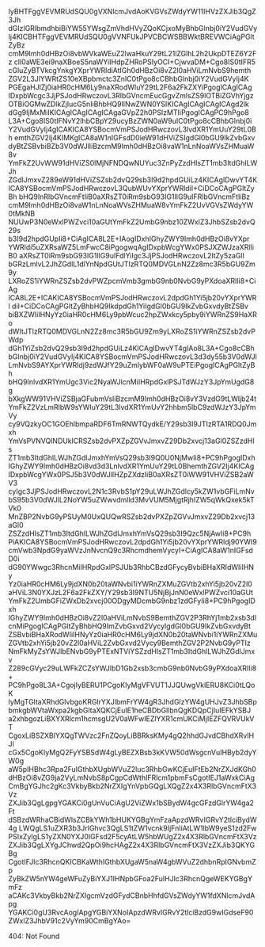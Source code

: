 IyBHTFggVEVMRUdSQU0gVXNlcmJvdAoKVGVsZWdyYW11IHVzZXJib3QgZ3Jh
dGlzIGRlbmdhbiBiYW55YWsgZmVhdHVyZQoKCjxoMyBhbGlnbj0iY2VudGVy
Ij4KICBHTFggVEVMRUdSQU0gVVNFUkJPVCBCWSBBWktBREVWCiAgPGltZyBz
cmM9Imh0dHBzOi8vbWVkaWEuZ2lwaHkuY29tL21lZGlhL2h2UkpDTEZ6Y2Fz
clI0aWE3ei9naXBoeS5naWYiIHdpZHRoPSIyOCI+CjwvaDM+Cgo8IS0tIFR5
cGluZyBTVkcgYnkgYXprYWRldiAtIGh0dHBzOi8vZ2l0aHViLmNvbS9hemth
ZGV2L3JlYWRtZS10eXBpbmctc3ZnIC0tPgo8cCBhbGlnbj0iY2VudGVyIj4K
PGEgaHJlZj0iaHR0cHM6Ly9naXRodWIuY29tL2F6a2FkZXYiPgogICAgICAg
IDxpbWcgc3JjPSJodHRwczovL3RlbGVncmEucGgvZmlsZS9lOTBiZGVhYjgz
OTBiOGMwZDlkZjIucG5nIiBhbHQ9IlNwZWN0YSIKICAgICAgICAgICAgd2lk
dGg9IjMxMiIKICAgICAgICAgICAgaGVpZ2h0PSIzMTIiPgogICAgPC9hPgo8
L3A+Cgo8IS0tIFNvY2lhbCBpY29ucyBzZWN0aW9uIC0tPgo8cCBhbGlnbj0i
Y2VudGVyIj4gICAKICA8YSBocmVmPSJodHRwczovL3lvdXR1YmUuY29tL0Bh
emthZGV2Ij4KIMKgICA8aW1nIGFsdD0ieW91dHViZSIgdGl0bGU9IkZvbGxv
dyBtZSBvbiBZb3V0dWJlIiBzcmM9Imh0dHBzOi8vaW1nLnNoaWVsZHMuaW8v
YmFkZ2UvWW91dHViZS0lMjNFNDQwNUYuc3ZnPyZzdHlsZT1mb3ItdGhlLWJh
ZGdlJmxvZ289eW91dHViZSZsb2dvQ29sb3I9d2hpdGUiLz4KICAgIDwvYT4K
ICA8YSBocmVmPSJodHRwczovL3QubWUvYXprYWRldiI+CiDCoCAgPGltZyBh
bHQ9InRlbGVncmFtIiB0aXRsZT0iRm9sbG93IG1lIG9uIFRlbGVncmFtIiBz
cmM9Imh0dHBzOi8vaW1nLnNoaWVsZHMuaW8vYmFkZ2UvVGVsZWdyYW0tMkNB
NUUwP3N0eWxlPWZvci10aGUtYmFkZ2UmbG9nbz10ZWxlZ3JhbSZsb2dvQ29s
b3I9d2hpdGUpIi8+CiAgICA8L2E+IAogIDxhIGhyZWY9Imh0dHBzOi8vYXpr
YWRldi5uZXRsaWZ5LmFwcC8iPgogwqAgIDxpbWcgYWx0PSJXZWJzaXRlIiB0
aXRsZT0iRm9sbG93IG1lIG9uIFdlYiIgc3JjPSJodHRwczovL2ltZy5zaGll
bGRzLmlvL2JhZGdlL1dlYnNpdGUtJTIzRTQ0MDVGLnN2Zz8mc3R5bGU9Zm9y
LXRoZS1iYWRnZSZsb2dvPWZpcmVmb3gmbG9nb0NvbG9yPXdoaXRlIi8+CiAg
ICA8L2E+ICAKICA8YSBocmVmPSJodHRwczovL2dpdGh1Yi5jb20vYXprYWRl
diI+CiDCoCAgPGltZyBhbHQ9IkdpdGh1YiIgdGl0bGU9IkZvbGxvdyBtZSBv
biBXZWIiIHNyYz0iaHR0cHM6Ly9pbWcuc2hpZWxkcy5pby9iYWRnZS9HaXRo
dWItJTIzRTQ0MDVGLnN2Zz8mc3R5bGU9Zm9yLXRoZS1iYWRnZSZsb2dvPWdp
dGh1YiZsb2dvQ29sb3I9d2hpdGUiLz4KICAgIDwvYT4gIAo8L3A+Cgo8cCBh
bGlnbj0iY2VudGVyIj4KICA8YSBocmVmPSJodHRwczovL3d3dy55b3V0dWJl
LmNvbS9AYXprYWRldj9zdWJfY29uZmlybWF0aW9uPTEiPgogICAgPGltZyBh
bHQ9InlvdXR1YmUgc3Vic2NyaWJlcnMiIHRpdGxlPSJTdWJzY3JpYmUgdG8g
bXkgWW91VHViZSBjaGFubmVsIiBzcmM9Imh0dHBzOi8vY3VzdG9tLWljb24t
YmFkZ2VzLmRlbW9sYWIuY29tL3lvdXR1YmUvY2hhbm5lbC9zdWJzY3JpYmVy
cy9VQzkyOC1GOEhlbmpaRDF6TmRNWTQydkE/Y29sb3I9JTIzRTA1RDQ0Jmxh
YmVsPVNVQlNDUklCRSZsb2dvPXZpZGVvJmxvZ29Db2xvcj13aGl0ZSZzdHls
ZT1mb3ItdGhlLWJhZGdlJmxhYmVsQ29sb3I9Q0U0NjMwIi8+PC9hPgogIDxh
IGhyZWY9Imh0dHBzOi8vd3d3LnlvdXR1YmUuY29tL0BhemthZGV2Ij4KICAg
IDxpbWcgYWx0PSJ5b3V0dWJlIHZpZXdzIiB0aXRsZT0iWW91VHViZSB2aWV3
cyIgc3JjPSJodHRwczovL2N1c3RvbS1pY29uLWJhZGdlcy5kZW1vbGFiLmNv
bS95b3V0dWJlL2NoYW5uZWwvdmlld3MvVUM5MjgtRjhIZW5qWkQxek5kTVk0
MnZBP2NvbG9yPSUyM0UxQUQwRSZsb2dvPXZpZGVvJmxvZ29Db2xvcj13aGl0
ZSZzdHlsZT1mb3ItdGhlLWJhZGdlJmxhYmVsQ29sb3I9Qzc5NjAwIi8+PC9h
PiAKICA8YSBocmVmPSJodHRwczovL2dpdGh1Yi5jb20vYXprYWRldj90YWI9
cmVwb3NpdG9yaWVzJnNvcnQ9c3RhcmdhemVycyI+CiAgICA8aW1nIGFsdD0i
dG90YWwgc3RhcnMiIHRpdGxlPSJUb3RhbCBzdGFycyBvbiBHaXRIdWIiIHNy
Yz0iaHR0cHM6Ly9jdXN0b20taWNvbi1iYWRnZXMuZGVtb2xhYi5jb20vZ2l0
aHViL3N0YXJzL2F6a2FkZXY/Y29sb3I9NTU5NjBjJnN0eWxlPWZvci10aGUt
YmFkZ2UmbGFiZWxDb2xvcj00ODgyMDcmbG9nbz1zdGFyIi8+PC9hPgogIDxh
IGhyZWY9Imh0dHBzOi8vZ2l0aHViLmNvbS9BemthZGV2P3RhYj1mb2xsb3dl
cnMiPgogICAgPGltZyBhbHQ9ImZvbGxvd2VycyIgdGl0bGU9IkZvbGxvdyBt
ZSBvbiBHaXRodWIiIHNyYz0iaHR0cHM6Ly9jdXN0b20taWNvbi1iYWRnZXMu
ZGVtb2xhYi5jb20vZ2l0aHViL2ZvbGxvd2Vycy9BemthZGV2P2NvbG9yPTIz
NmFkMyZsYWJlbENvbG9yPTExNTViYSZzdHlsZT1mb3ItdGhlLWJhZGdlJmxv
Z289cGVyc29uLWFkZCZsYWJlbD1Gb2xsb3cmbG9nb0NvbG9yPXdoaXRlIi8+
PC9hPgo8L3A+CgojIyBERU1PCgoKIyMgVFVUT1JJQUwgVklERU8KCi0tLQoK
IyMgTGltaXRhdGlvbgoKRGlrYXJlbmFrYW4gR3JhdGlzYW4gUHJvZ3JhbSBp
bmkgbWVtaWxpa2kgbGltaXQKCjEuIE1heCBDbGllbnQgKDQpCjIuIEFkYSBJ
a2xhbgozLiBXYXRlcm1hcmsgU2V0aWFwIEZlYXR1cmUKCiMjIEZFQVRVUkVT
CgoxLiBSZXBlYXQgTWVzc2FnZQoyLiBBRksKMy4gQ2hhdGJvdCBhdXRvIHJl
cGx5CgoKIyMgQ2FyYSBSdW4gLyBEZXBsb3kKVW50dWsgcnVuIHByb2dyYW0g
aW5pIHBhc3Rpa2FuIGthbXUgbWVuZ2luc3RhbGwKCjEuIFtEb2NrZXJdKGh0
dHBzOi8vZG9ja2VyLmNvbS8pCgpCdWthIFRlcm1pbmFsCgotIEJ1aWxkCiAg
CmBgYGJhc2gKc3VkbyBkb2NrZXIgYnVpbGQgLXQgZ2x4X3RlbGVncmFtX3Vz
ZXJib3QgLgpgYGAKCi0gUnVuCiAgU2ViZWx1bSBydW4gcGFzdGlrYW4ga2Ft
dSBzdWRhaCBidWlsZCBkYWh1bHUKYGBgYmFzaApzdWRvIGRvY2tlciBydW4g
LWQgLS1uZXR3b3JrIGhvc3QgLS1tZW1vcnk9IjFnIiAtLW1lbW9yeS1zd2Fw
PSIxZyIgLS1yZXN0YXJ0IGFsd2F5cyAtLW5hbWUgZ2x4X3RlbGVncmFtX3Vz
ZXJib3QgLXYgJChwd2QpOi9hcHAgZ2x4X3RlbGVncmFtX3VzZXJib3QKYGBg
CgotIFJlc3RhcnQKICBKaWthIGthbXUgaW5naW4gbWVuZ2dhbnRpIGNvbmZp
ZyBkZW5nYW4geWFuZyBiYXJ1IHNpbGFoa2FuIHJlc3RhcnQgeWEKYGBgYmFz
aCAKc3VkbyBkb2NrZXIgcmVzdGFydCBnbHhfdGVsZWdyYW1fdXNlcmJvdApg
YGAKCi0gU3RvcAogIApgYGBiYXNoIApzdWRvIGRvY2tlciBzdG9wIGdseF90
ZWxlZ3JhbV91c2VyYm90CmBgYAo=

<!-- START GLOBAL CORPORATION -->
404: Not Found
<!-- END GLOBAL CORPORATION -->